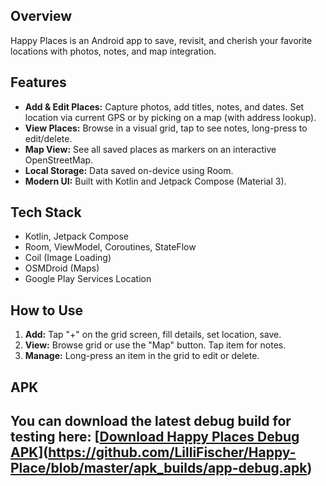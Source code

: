 ## Overview

Happy Places is an Android app to save, revisit, and cherish your favorite locations with photos, notes, and map integration.

## Features

*   **Add & Edit Places:** Capture photos, add titles, notes, and dates. Set location via current GPS or by picking on a map (with address lookup).
*   **View Places:** Browse in a visual grid, tap to see notes, long-press to edit/delete.
*   **Map View:** See all saved places as markers on an interactive OpenStreetMap.
*   **Local Storage:** Data saved on-device using Room.
*   **Modern UI:** Built with Kotlin and Jetpack Compose (Material 3).

## Tech Stack

*   Kotlin, Jetpack Compose
*   Room, ViewModel, Coroutines, StateFlow
*   Coil (Image Loading)
*   OSMDroid (Maps)
*   Google Play Services Location

## How to Use

1.  **Add:** Tap "+" on the grid screen, fill details, set location, save.
2.  **View:** Browse grid or use the "Map" button. Tap item for notes.
3.  **Manage:** Long-press an item in the grid to edit or delete.

## APK
You can download the latest debug build for testing here:
[[Download Happy Places Debug APK](PASTE_THE_COPIED_URL_HERE)](https://github.com/LilliFischer/Happy-Place/blob/master/apk_builds/app-debug.apk)
---
